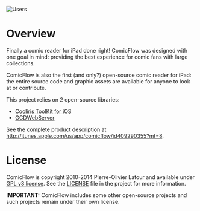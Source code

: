 ![Users](https://raw2.github.com/swisspol/ComicFlow/master/Resources/Default-Landscape.png)

Overview
========

Finally a comic reader for iPad done right! ComicFlow was designed with one goal in mind: providing the best experience for comic fans with large collections.

ComicFlow is also the first (and only?) open-source comic reader for iPad: the entire source code and graphic assets are available for anyone to look at or contribute.

This project relies on 2 open-source libraries:
  * [Cooliris ToolKit for iOS](https://github.com/swisspol/Cooliris-ToolKit)
  * [GCDWebServer](https://github.com/swisspol/GCDWebServer)

See the complete product description at http://itunes.apple.com/us/app/comicflow/id409290355?mt=8.

License
=======

ComicFlow is copyright 2010-2014 Pierre-Olivier Latour and available under [GPL v3 license](http://www.gnu.org/licenses/gpl-3.0.txt). See the [LICENSE](LICENSE) file in the project for more information.

**IMPORTANT:** ComicFlow includes some other open-source projects and such projects remain under their own license.
